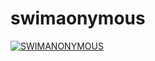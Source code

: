 # swimaonymous
[![SWIMANONYMOUS](https://www.google.com/url?sa=i&url=https%3A%2F%2Fwww.npr.org%2Fsections%2Fthetwo-way%2F2011%2F05%2F06%2F136061056%2Fwas-anonymous-behind-playstation-hack&psig=AOvVaw3g59uIYRi0TP_uMgGHiUUd&ust=1677598446120000&source=images&cd=vfe&ved=0CA0QjRxqFwoTCLCdq7_Mtv0CFQAAAAAdAAAAABAF)](https://github.com/yo298983)
